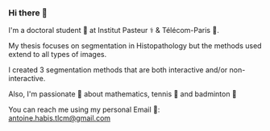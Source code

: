 ### Hi there 👋



I'm a doctoral student 📖 at Institut Pasteur ⚕️ & Télécom-Paris 🏫.

My thesis focuses on segmentation in Histopathology but the methods used extend to all types of images.

I created 3 segmentation methods that are both interactive and/or non-interactive.


Also, I'm passionate 🤟 about mathematics, tennis 🎾 and badminton 🏸


You can reach me using my personal Email  📧: antoine.habis.tlcm@gmail.com

